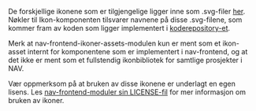 De forskjellige ikonene som er tilgjengelige ligger inne som .svg-filer [her](https://github.com/navikt/nav-frontend-moduler/tree/master/packages/node_modules/nav-frontend-ikoner-assets/assets). Nøkler til Ikon-komponenten tilsvarer navnene på disse .svg-filene, som kommer fram av koden som ligger implementert i [koderepository-et](https://github.com/navikt/nav-frontend-moduler/blob/master/packages/node_modules/nav-frontend-ikoner-assets/src/index.js). 

Merk at nav-frontend-ikoner-assets-modulen kun er ment som et ikon-asset internt for komponentene som er implementert i nav-frontend, og at det ikke er ment som et fullstendig ikonbibliotek for samtlige prosjekter i NAV.

Vær oppmerksom på at bruken av disse ikonene er underlagt en egen lisens. Les [nav-frontend-moduler sin LICENSE-fil](https://github.com/navikt/nav-frontend-moduler/blob/master/LICENSE) for mer informasjon om bruken av ikoner. 